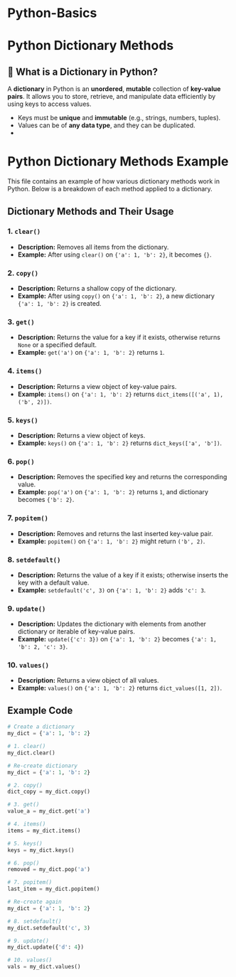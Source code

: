 # Python-Basics  
# Python Dictionary Methods

## 🧠 What is a Dictionary in Python?

A **dictionary** in Python is an **unordered**, **mutable** collection of **key-value pairs**. It allows you to store, retrieve, and manipulate data efficiently by using keys to access values.

- Keys must be **unique** and **immutable** (e.g., strings, numbers, tuples).
- Values can be of **any data type**, and they can be duplicated.
- 
# Python Dictionary Methods Example

This file contains an example of how various dictionary methods work in Python. Below is a breakdown of each method applied to a dictionary.

## Dictionary Methods and Their Usage

### 1. `clear()`  
- **Description:** Removes all items from the dictionary.  
- **Example:** After using `clear()` on `{'a': 1, 'b': 2}`, it becomes `{}`.

### 2. `copy()`  
- **Description:** Returns a shallow copy of the dictionary.  
- **Example:** After using `copy()` on `{'a': 1, 'b': 2}`, a new dictionary `{'a': 1, 'b': 2}` is created.

### 3. `get()`  
- **Description:** Returns the value for a key if it exists, otherwise returns `None` or a specified default.  
- **Example:** `get('a')` on `{'a': 1, 'b': 2}` returns `1`.

### 4. `items()`  
- **Description:** Returns a view object of key-value pairs.  
- **Example:** `items()` on `{'a': 1, 'b': 2}` returns `dict_items([('a', 1), ('b', 2)])`.

### 5. `keys()`  
- **Description:** Returns a view object of keys.  
- **Example:** `keys()` on `{'a': 1, 'b': 2}` returns `dict_keys(['a', 'b'])`.

### 6. `pop()`  
- **Description:** Removes the specified key and returns the corresponding value.  
- **Example:** `pop('a')` on `{'a': 1, 'b': 2}` returns `1`, and dictionary becomes `{'b': 2}`.

### 7. `popitem()`  
- **Description:** Removes and returns the last inserted key-value pair.  
- **Example:** `popitem()` on `{'a': 1, 'b': 2}` might return `('b', 2)`.

### 8. `setdefault()`  
- **Description:** Returns the value of a key if it exists; otherwise inserts the key with a default value.  
- **Example:** `setdefault('c', 3)` on `{'a': 1, 'b': 2}` adds `'c': 3`.

### 9. `update()`  
- **Description:** Updates the dictionary with elements from another dictionary or iterable of key-value pairs.  
- **Example:** `update({'c': 3})` on `{'a': 1, 'b': 2}` becomes `{'a': 1, 'b': 2, 'c': 3}`.

### 10. `values()`  
- **Description:** Returns a view object of all values.  
- **Example:** `values()` on `{'a': 1, 'b': 2}` returns `dict_values([1, 2])`.

## Example Code

```python
# Create a dictionary
my_dict = {'a': 1, 'b': 2}

# 1. clear()
my_dict.clear()

# Re-create dictionary
my_dict = {'a': 1, 'b': 2}

# 2. copy()
dict_copy = my_dict.copy()

# 3. get()
value_a = my_dict.get('a')

# 4. items()
items = my_dict.items()

# 5. keys()
keys = my_dict.keys()

# 6. pop()
removed = my_dict.pop('a')

# 7. popitem()
last_item = my_dict.popitem()

# Re-create again
my_dict = {'a': 1, 'b': 2}

# 8. setdefault()
my_dict.setdefault('c', 3)

# 9. update()
my_dict.update({'d': 4})

# 10. values()
vals = my_dict.values()

